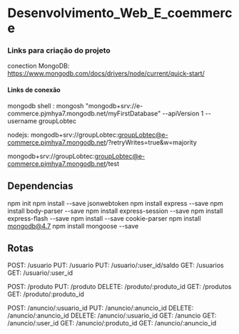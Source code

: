 # Desenvolvimento_Web_E_coemmerce

### Links para criação do projeto
conection MongoDB: https://www.mongodb.com/docs/drivers/node/current/quick-start/ 

#### Links de conexão
mongodb shell : mongosh "mongodb+srv://e-commerce.pjmhya7.mongodb.net/myFirstDatabase" --apiVersion 1 --username groupLobtec 

nodejs: mongodb+srv://groupLobtec:groupLobtec@e-commerce.pjmhya7.mongodb.net/?retryWrites=true&w=majority

mongodb+srv://groupLobtec:groupLobtec@e-commerce.pjmhya7.mongodb.net/test

## Dependencias
npm init
npm install --save jsonwebtoken
npm install express --save
npm install body-parser --save
npm install express-session --save
npm install express-flash --save
npm install --save cookie-parser
npm install mongodb@4.7
npm install mongoose --save

## Rotas
POST: /usuario
PUT: /usuario
PUT: /usuario/:user_id/saldo
GET: /usuarios
GET: /usuario/:user_id

POST: /produto
PUT: /produto
DELETE: /produto/:produto_id
GET: /produtos
GET: /produto/:produto_id

POST: /anuncio/:usuario_id
PUT: /anuncio/:anuncio_id
DELETE: /anuncio/:anuncio_id
DELETE: /anuncio/:usuario_id
GET: /anuncio
GET: /anuncio/:user_id
GET: /anuncio/:produto_id
GET: /anuncio/:anuncio_id 
